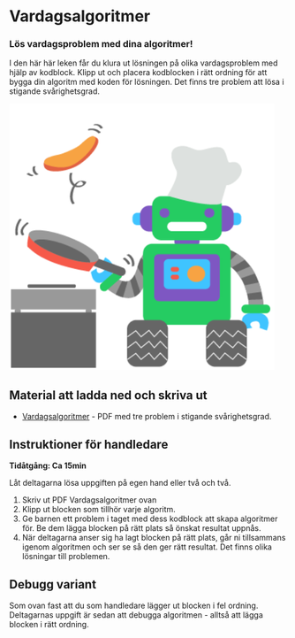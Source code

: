 # Vardagsalgoritmer

### **Lös vardagsproblem med dina algoritmer!**

I den här här leken får du klura ut lösningen på olika vardagsproblem med hjälp av kodblock. Klipp ut och placera kodblocken i rätt ordning för att bygga din algoritm med koden för lösningen. Det finns tre problem att lösa i stigande svårighetsgrad.

![Exempel på kodknäckaren](Robot_steker_pannkakor.png)

## Material att ladda ned och skriva ut
* [Vardagsalgoritmer](Vardagsalgoritmer_samlade.pdf) - PDF med tre problem i stigande svårighetsgrad. 

## Instruktioner för handledare
**Tidåtgång: Ca 15min**

Låt deltagarna lösa uppgiften på egen hand eller två och två.

1. Skriv ut PDF Vardagsalgoritmer ovan
2. Klipp ut blocken som tillhör varje algoritm. 
3. Ge barnen ett problem i taget med dess kodblock att skapa algoritmer för. Be dem lägga blocken på rätt plats så önskat resultat uppnås.
4. När deltagarna anser sig ha lagt blocken på rätt plats, går ni tillsammans igenom algoritmen och ser se så den ger rätt resultat. Det finns olika lösningar till problemen.

## Debugg variant
Som ovan fast att du som handledare lägger ut blocken i fel ordning. Deltagarnas uppgift är sedan att debugga algoritmen - alltså att lägga blocken i rätt ordning.
